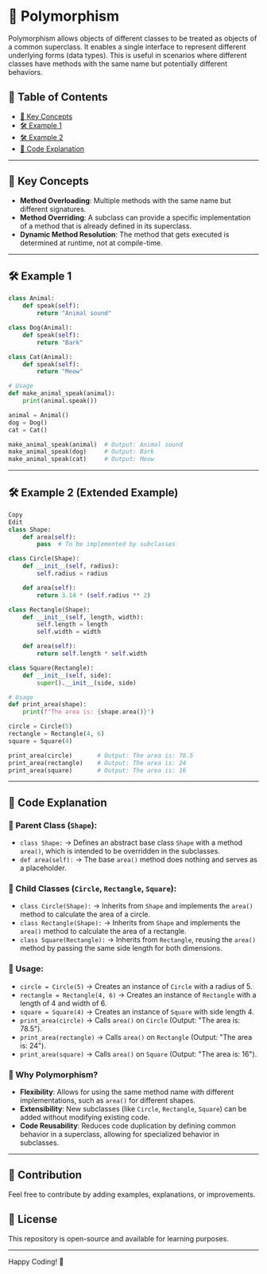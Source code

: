 # 🔄 Polymorphism

Polymorphism allows objects of different classes to be treated as objects of a common superclass. It enables a single interface to represent different underlying forms (data types). This is useful in scenarios where different classes have methods with the same name but potentially different behaviors.

## 📌 Table of Contents
- [🔹 Key Concepts](#-key-concepts)
- [🛠 Example 1](#-example-1)
- [🛠 Example 2](#-example-2)
- [📝 Code Explanation](#-code-explanation)

---

## 🔹 Key Concepts
- **Method Overloading**: Multiple methods with the same name but different signatures.
- **Method Overriding**: A subclass can provide a specific implementation of a method that is already defined in its superclass.
- **Dynamic Method Resolution**: The method that gets executed is determined at runtime, not at compile-time.

---

## 🛠 Example 1
```python
class Animal:
    def speak(self):
        return "Animal sound"

class Dog(Animal):
    def speak(self):
        return "Bark"

class Cat(Animal):
    def speak(self):
        return "Meow"

# Usage
def make_animal_speak(animal):
    print(animal.speak())

animal = Animal()
dog = Dog()
cat = Cat()

make_animal_speak(animal)  # Output: Animal sound
make_animal_speak(dog)     # Output: Bark
make_animal_speak(cat)     # Output: Meow
```

---
## 🛠 Example 2 (Extended Example)
```python
Copy
Edit
class Shape:
    def area(self):
        pass  # To be implemented by subclasses

class Circle(Shape):
    def __init__(self, radius):
        self.radius = radius

    def area(self):
        return 3.14 * (self.radius ** 2)

class Rectangle(Shape):
    def __init__(self, length, width):
        self.length = length
        self.width = width

    def area(self):
        return self.length * self.width

class Square(Rectangle):
    def __init__(self, side):
        super().__init__(side, side)

# Usage
def print_area(shape):
    print(f"The area is: {shape.area()}")

circle = Circle(5)
rectangle = Rectangle(4, 6)
square = Square(4)

print_area(circle)       # Output: The area is: 78.5
print_area(rectangle)    # Output: The area is: 24
print_area(square)       # Output: The area is: 16
```

---
## 📝 Code Explanation

### 📌 Parent Class (`Shape`):
- `class Shape:` → Defines an abstract base class `Shape` with a method `area()`, which is intended to be overridden in the subclasses.
- `def area(self):` → The base `area()` method does nothing and serves as a placeholder.

### 📌 Child Classes (`Circle`, `Rectangle`, `Square`):
- `class Circle(Shape):` → Inherits from `Shape` and implements the `area()` method to calculate the area of a circle.
- `class Rectangle(Shape):` → Inherits from `Shape` and implements the `area()` method to calculate the area of a rectangle.
- `class Square(Rectangle):` → Inherits from `Rectangle`, reusing the `area()` method by passing the same side length for both dimensions.

### 📌 Usage:
- `circle = Circle(5)` → Creates an instance of `Circle` with a radius of 5.
- `rectangle = Rectangle(4, 6)` → Creates an instance of `Rectangle` with a length of 4 and width of 6.
- `square = Square(4)` → Creates an instance of `Square` with side length 4.
- `print_area(circle)` → Calls `area()` on `Circle` (Output: "The area is: 78.5").
- `print_area(rectangle)` → Calls `area()` on `Rectangle` (Output: "The area is: 24").
- `print_area(square)` → Calls `area()` on `Square` (Output: "The area is: 16").

### 🚨 Why Polymorphism?
- **Flexibility**: Allows for using the same method name with different implementations, such as `area()` for different shapes.
- **Extensibility**: New subclasses (like `Circle`, `Rectangle`, `Square`) can be added without modifying existing code.
- **Code Reusability**: Reduces code duplication by defining common behavior in a superclass, allowing for specialized behavior in subclasses.

---

## 🤝 Contribution
Feel free to contribute by adding examples, explanations, or improvements.

## 📜 License
This repository is open-source and available for learning purposes.

---

Happy Coding! 🚀

